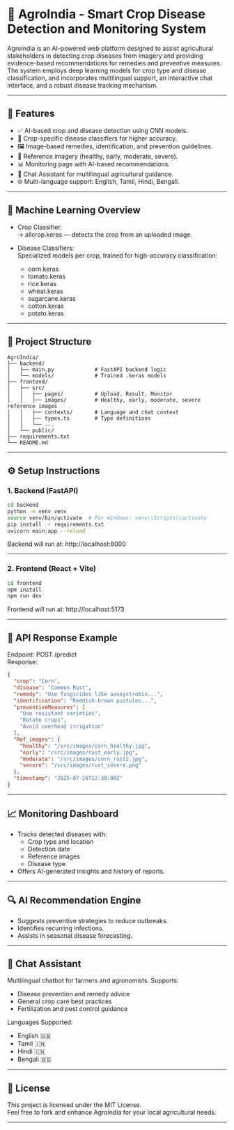 # 🌾 AgroIndia - Smart Crop Disease Detection and Monitoring System

AgroIndia is an AI-powered web platform designed to assist agricultural stakeholders in detecting crop diseases from imagery and providing evidence-based recommendations for remedies and preventive measures. The system employs deep learning models for crop type and disease classification, and incorporates multilingual support, an interactive chat interface, and a robust disease tracking mechanism.

---

## 🚀 Features

- ✅ AI-based crop and disease detection using CNN models.
- 🌿 Crop-specific disease classifiers for higher accuracy.
- 🖼️ Image-based remedies, identification, and prevention guidelines.
- 🧾 Reference imagery (healthy, early, moderate, severe).
- 📊 Monitoring page with AI-based recommendations.
- 💬 Chat Assistant for multilingual agricultural guidance.
- 🌐 Multi-language support: English, Tamil, Hindi, Bengali.

---

## 🤖 Machine Learning Overview

- Crop Classifier:  
  → allcrop.keras — detects the crop from an uploaded image.

- Disease Classifiers:  
  Specialized models per crop, trained for high-accuracy classification:
  - corn.keras
  - tomato.keras
  - rice.keras
  - wheat.keras
  - sugarcane.keras
  - cotton.keras
  - potato.keras

---

## 📁 Project Structure

```text
AgroIndia/
├── backend/
│   ├── main.py             # FastAPI backend logic
│   └── models/             # Trained .keras models
├── frontend/
│   ├── src/
│   │   ├── pages/          # Upload, Result, Monitor
│   │   ├── images/         # Healthy, early, moderate, severe reference images
│   │   ├── contexts/       # Language and chat context
│   │   ├── types.ts        # Type definitions
│   │   └── ...
│   └── public/
├── requirements.txt
└── README.md
```

---

## ⚙️ Setup Instructions

### 1. Backend (FastAPI)

```bash
cd backend
python -m venv venv
source venv/bin/activate  # For Windows: venv\\Scripts\\activate
pip install -r requirements.txt
uvicorn main:app --reload
```

Backend will run at: http://localhost:8000

---

### 2. Frontend (React + Vite)

```bash
cd frontend
npm install
npm run dev
```

Frontend will run at: http://localhost:5173

---

## 📡 API Response Example

Endpoint: POST /predict  
Response:

```json
{
  "crop": "Corn",
  "disease": "Common Rust",
  "remedy": "Use fungicides like azoxystrobin...",
  "identification": "Reddish-brown pustules...",
  "preventiveMeasures": [
    "Use resistant varieties",
    "Rotate crops",
    "Avoid overhead irrigation"
  ],
  "Ref_images": {
    "healthy": "/src/images/corn_healthy.jpg",
    "early": "/src/images/rust_early.jpg",
    "moderate": "/src/images/corn_rust2.jpg",
    "severe": "/src/images/rust_severe.png"
  },
  "timestamp": "2025-07-26T12:30:00Z"
}
```

---

## 📈 Monitoring Dashboard

- Tracks detected diseases with:
  - Crop type and location
  - Detection date
  - Reference images
  - Disease type
- Offers AI-generated insights and history of reports.

---

## 🔍 AI Recommendation Engine

- Suggests preventive strategies to reduce outbreaks.
- Identifies recurring infections.
- Assists in seasonal disease forecasting.

---

## 💬 Chat Assistant

Multilingual chatbot for farmers and agronomists. Supports:
- Disease prevention and remedy advice
- General crop care best practices
- Fertilization and pest control guidance

Languages Supported:
- English 🇬🇧
- Tamil 🇮🇳
- Hindi 🇮🇳
- Bengali 🇧🇩

---

## 📄 License

This project is licensed under the MIT License.  
Feel free to fork and enhance AgroIndia for your local agricultural needs.

---
